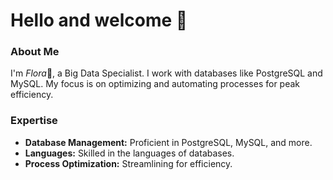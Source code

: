 # Hello and welcome 👋 

### About Me
I'm *Flora*👀, a Big Data Specialist. I work with databases like PostgreSQL and MySQL. My focus is on optimizing and automating processes for peak efficiency.

### Expertise
- **Database Management:** Proficient in PostgreSQL, MySQL, and more.
- **Languages:** Skilled in the languages of databases.
- **Process Optimization:** Streamlining for efficiency.
